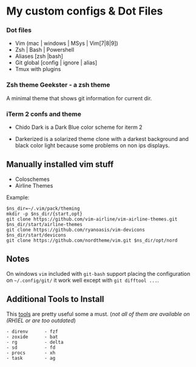# My custom configs & Dot Files

### Dot files

* Vim (mac | windows | MSys | Vim[7|8|9])
* Zsh | Bash | Powershell
* Aliases [zsh |bash]
* Git global [config | ignore | alias]
* Tmux with plugins

### Zsh theme Geekster - a zsh theme

A minimal theme that shows git information for current dir.

### iTerm 2 confs and theme

- Chido Dark is a Dark Blue color scheme for iterm 2

- Darkerized is a solarized theme clone with a darkest background and black color light because some problems
on non ips displays.


## Manually installed vim stuff

- Coloschemes
- Airline Themes

Example:
```
$ns_dir=~/.vim/pack/theming
mkdir -p $ns_dir/{start,opt}
git clone https://github.com/vim-airline/vim-airline-themes.git $ns_dir/start/airline-themes
git clone https://github.com/ryanoasis/vim-devicons $ns_dir/start/devicons
git clone https://github.com/nordtheme/vim.git $ns_dir/opt/nord
```

## Notes

On windows `vim` included with `git-bash` support placing the configuration on `~/.config/git/` it work well except with `git difftool ...`. 

## Additional Tools to Install

This [tools](tools.md) are pretty useful some a must. (_not all of them are available on (RH)EL or are too outdated_)
```
- direnv      - fzf
- zoxide      - bat
- rg          - delta
- sd          - fd
- procs       - xh
- task        - ag
```
